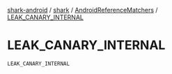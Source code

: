 [shark-android](../../index.md) / [shark](../index.md) / [AndroidReferenceMatchers](index.md) / [LEAK_CANARY_INTERNAL](./-l-e-a-k_-c-a-n-a-r-y_-i-n-t-e-r-n-a-l.md)

# LEAK_CANARY_INTERNAL

`LEAK_CANARY_INTERNAL`